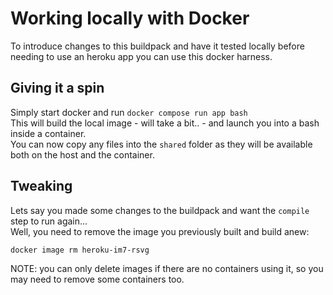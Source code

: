 # Working locally with Docker

To introduce changes to this buildpack and have it tested locally before needing to use an heroku app
you can use this docker harness.

## Giving it a spin

Simply start docker and run `docker compose run app bash`  
This will build the local image - will take a bit.. - and launch you into a bash inside a container.  
You can now copy any files into the `shared` folder as they will be available both on the host and the container.

## Tweaking

Lets say you made some changes to the buildpack and want the `compile` step to run again...  
Well, you need to remove the image you previously built and build anew:

```
docker image rm heroku-im7-rsvg
```

NOTE: you can only delete images if there are no containers using it, so you may need to remove some containers too.
